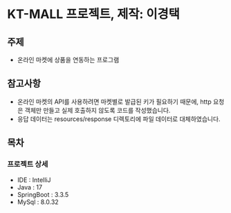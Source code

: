 # KT-MALL 프로젝트, 제작: 이경택
## 주제
- 온라인 마켓에 상품을 연동하는 프로그램

## 참고사항
- 온라인 마켓의 API를 사용하려면 마켓별로 발급된 키가 필요하기 때문에, http 요청은 객체만 만들고 실제 호출하지 않도록 코드를 작성했습니다.
- 응답 데이터는 resources/response 디렉토리에 파일 데이터로 대체하였습니다.

## 목차

### 프로젝트 상세
- IDE : IntelliJ
- Java : 17
- SpringBoot : 3.3.5
- MySql : 8.0.32
